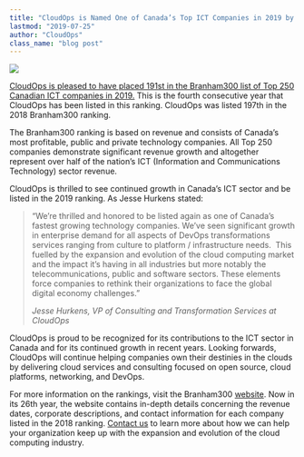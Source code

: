 ```yaml
---
title: "CloudOps is Named One of Canada’s Top ICT Companies in 2019 by Branham300"
lastmod: "2019-07-25"
author: "CloudOps"
class_name: "blog post"
---
```


<img src="/images/blog/post/branham300.png" class="main-blog-image">

<p><a href="https://branhamgroup.com/2019%20B300%20Listing/cloudops/">CloudOps is pleased to have placed 191st in the Branham300 list of Top 250 Canadian ICT companies in 2019.</a> This is the fourth consecutive year that CloudOps has been listed in this ranking. CloudOps was listed 197th in the 2018 Branham300 ranking.</p>

<p>The Branham300 ranking is based on revenue and consists of Canada’s most profitable, public and private technology companies. All Top 250 companies demonstrate significant revenue growth and altogether represent over half of the nation’s ICT (Information and Communications Technology) sector revenue.</p>

<p>CloudOps is thrilled to see continued growth in Canada’s ICT sector and be listed in the 2019 ranking. As Jesse Hurkens stated:</p>

<blockquote class="wp-block-quote"><p>“We’re thrilled and honored to be listed again as one of Canada’s fastest growing technology companies. We’ve seen significant growth in enterprise demand for all aspects of DevOps transformations services ranging from culture to platform / infrastructure needs.&nbsp; This fuelled by the expansion and evolution of the cloud computing market and the impact it’s having in all industries but more notably the telecommunications, public and software sectors.  These elements force companies to rethink their organizations to face the global digital economy challenges.”&nbsp;</p><p><cite>Jesse Hurkens, VP of Consulting and Transformation Services at CloudOps</cite></p></blockquote>

<p>CloudOps is proud to be recognized for its contributions to the ICT sector in Canada and for its continued growth in recent years. Looking forwards, CloudOps will continue helping companies own their destinies in the clouds by delivering cloud services and consulting focused on open source, cloud platforms, networking, and DevOps.</p>

<p>For more information on the rankings, visit the Branham300 <a href="https://www.branham300.com/index.php">website</a>. Now in its 26th year, the website contains in-depth details concerning the revenue dates, corporate descriptions, and contact information for each company listed in the 2018 ranking. <a href="mailto: info@cloudops.com">Contact us</a> to learn more about how we can help your organization keep up with the expansion and evolution of the cloud computing industry.</p>
